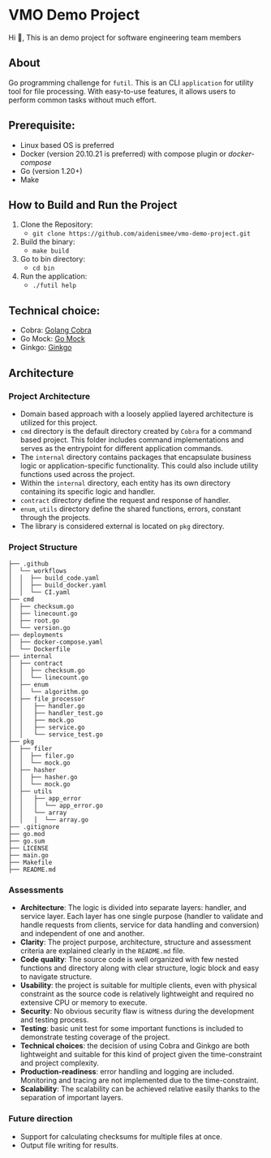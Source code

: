 # VMO Demo Project

Hi 👋, This is an demo project for software engineering team members


## About
Go programming challenge for `futil`.
This is an CLI `application` for utility tool for file processing. With easy-to-use features, it allows users to perform common tasks without much effort.


## Prerequisite:
- Linux based OS is preferred
- Docker (version 20.10.21 is preferred) with compose plugin or *docker-compose*
- Go (version 1.20+)
- Make

## How to Build and Run the Project
1. Clone the Repository:
   - `git clone https://github.com/aidenismee/vmo-demo-project.git`
2. Build the binary:
   - `make build`
3. Go to bin directory:
    - `cd bin`
3. Run the application: 
   - `./futil help`

## Technical choice:
- Cobra: [Golang Cobra](https://github.com/spf13/cobra/)
- Go Mock: [Go Mock](https://github.com/uber-go/mock/)
- Ginkgo: [Ginkgo](https://onsi.github.io/ginkgo/)


## Architecture
### Project Architecture
- Domain based approach with a loosely applied layered architecture is utilized for this project.
- `cmd` directory is the default directory created by `Cobra` for a command based project. This folder includes command implementations and serves as the entrypoint for different application commands.
- The `internal` directory contains packages that encapsulate business logic or application-specific functionality. This could also include utility functions used across the project.
- Within the `internal` directory, each entity has its own directory containing its specific logic and handler.
- `contract` directory define the request and response of handler.
- `enum`, `utils` directory define the shared functions, errors, constant through the projects. 
- The library is considered external is located on `pkg` directory.


### Project Structure
```
├── .github
│  └── workflows
│  │  ├── build_code.yaml 
│  │  ├── build_docker.yaml
│  │  └── CI.yaml
├── cmd
│  ├── checksum.go
│  ├── linecount.go
│  ├── root.go
│  └── version.go
├── deployments
│  ├── docker-compose.yaml
│  └── Dockerfile
├── internal
│  ├── contract
│  │  ├── checksum.go
│  │  └── linecount.go
│  ├── enum
│  │  └── algorithm.go
│  ├── file_processor
│  │   ├── handler.go
│  │   ├── handler_test.go
│  │   ├── mock.go
│  │   ├── service.go
│  │   └── service_test.go
├── pkg
│  ├── filer
│  │  ├── filer.go
│  │  └── mock.go
│  ├── hasher
│  │  ├── hasher.go
│  │  └── mock.go
│  ├── utils
│  │   ├── app_error
│  │   │  └── app_error.go
│  │   └── array
│  │   │  └── array.go
├── .gitignore
├── go.mod
├── go.sum
├── LICENSE
├── main.go
├── Makefile
├── README.md
```

### Assessments
* **Architecture**: The logic is divided into separate layers: handler, and service layer. Each layer has one single purpose (handler to validate and handle requests from clients, service for data handling and conversion) and independent of one and another.
* **Clarity**: The project purpose, architecture, structure and assessment criteria are explained clearly in the `README.md` file.
* **Code quality**: The source code is well organized with few nested functions and directory along with clear structure, logic block and easy to navigate structure.
* **Usability**: the project is suitable for multiple clients, even with physical constraint as the source code is relatively lightweight and required no extensive CPU or memory to execute.
* **Security**: No obvious security flaw is witness during the development and testing process.
* **Testing**: basic unit test for some important functions is included to demonstrate testing coverage of the project.
* **Technical choices**: the decision of using Cobra and Ginkgo are both lightweight and suitable for this kind of project given the time-constraint and project complexity.
* **Production-readiness**: error handling and logging are included. Monitoring and tracing are not implemented due to the time-constraint.
* **Scalability**: The scalability can be achieved relative easily thanks to the separation of important layers.


### Future direction
- Support for calculating checksums for multiple files at once.
- Output file writing for results.


